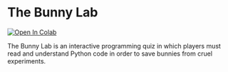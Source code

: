 # The Bunny Lab

[![Open In Colab](https://colab.research.google.com/assets/colab-badge.svg)](https://colab.research.google.com/github/simonpf/bunny_lab/blob/master/notebook/the_bunny_lab.ipynb)

The Bunny Lab is an interactive programming quiz in which players must
read and understand Python code in order to save bunnies from cruel
experiments.
